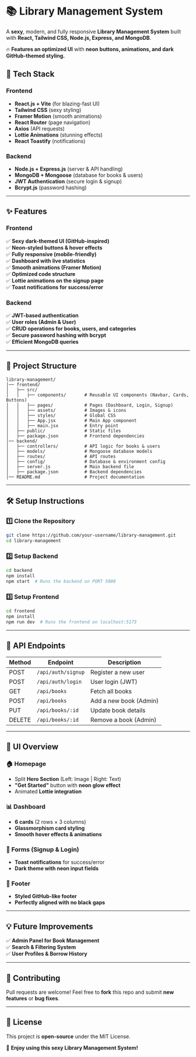 # 📚 Library Management System  

A **sexy**, modern, and fully responsive **Library Management System** built with **React, Tailwind CSS, Node.js, Express, and MongoDB**.  

🔥 **Features an optimized UI** with **neon buttons, animations, and dark GitHub-themed styling.**  

## 🚀 Tech Stack  

### **Frontend**  
- **React.js + Vite** (for blazing-fast UI)  
- **Tailwind CSS** (sexy styling)  
- **Framer Motion** (smooth animations)  
- **React Router** (page navigation)  
- **Axios** (API requests)  
- **Lottie Animations** (stunning effects)  
- **React Toastify** (notifications)  

### **Backend**  
- **Node.js + Express.js** (server & API handling)  
- **MongoDB + Mongoose** (database for books & users)  
- **JWT Authentication** (secure login & signup)  
- **Bcrypt.js** (password hashing)  

---

## ✨ **Features**
### **Frontend**
✅ **Sexy dark-themed UI (GitHub-inspired)**  
✅ **Neon-styled buttons & hover effects**  
✅ **Fully responsive (mobile-friendly)**  
✅ **Dashboard with live statistics**  
✅ **Smooth animations (Framer Motion)**  
✅ **Optimized code structure**  
✅ **Lottie animations on the signup page**  
✅ **Toast notifications for success/error**  

### **Backend**
✅ **JWT-based authentication**  
✅ **User roles (Admin & User)**  
✅ **CRUD operations for books, users, and categories**  
✅ **Secure password hashing with bcrypt**  
✅ **Efficient MongoDB queries**  

---

## 📂 **Project Structure**
```
library-management/
│── frontend/
│   ├── src/
│   │   ├── components/       # Reusable UI components (Navbar, Cards, Buttons)
│   │   ├── pages/            # Pages (Dashboard, Login, Signup)
│   │   ├── assets/           # Images & icons
│   │   ├── styles/           # Global CSS
│   │   ├── App.jsx           # Main App component
│   │   ├── main.jsx          # Entry point
│   ├── public/               # Static files
│   ├── package.json          # Frontend dependencies
│── backend/
│   ├── controllers/          # API logic for books & users
│   ├── models/               # Mongoose database models
│   ├── routes/               # API routes
│   ├── config/               # Database & environment config
│   ├── server.js             # Main backend file
│   ├── package.json          # Backend dependencies
│── README.md                 # Project documentation
```

---

## 🛠️ **Setup Instructions**
### **1️⃣ Clone the Repository**
```sh
git clone https://github.com/your-username/library-management.git
cd library-management
```

### **2️⃣ Setup Backend**
```sh
cd backend
npm install
npm start  # Runs the backend on PORT 5000
```

### **3️⃣ Setup Frontend**
```sh
cd frontend
npm install
npm run dev  # Runs the frontend on localhost:5173
```

---

## 🔗 **API Endpoints**
| Method | Endpoint          | Description                |
|--------|------------------|----------------------------|
| POST   | `/api/auth/signup` | Register a new user       |
| POST   | `/api/auth/login`  | User login (JWT)         |
| GET    | `/api/books`       | Fetch all books          |
| POST   | `/api/books`       | Add a new book (Admin)   |
| PUT    | `/api/books/:id`   | Update book details      |
| DELETE | `/api/books/:id`   | Remove a book (Admin)    |

---

## 🎨 **UI Overview**
### **🏠 Homepage**
- Split **Hero Section** (Left: Image | Right: Text)  
- **"Get Started"** button with **neon glow effect**  
- Animated **Lottie integration**  

### **📊 Dashboard**
- **6 cards** (2 rows × 3 columns)  
- **Glassmorphism card styling**  
- **Smooth hover effects & animations**  

### **📝 Forms (Signup & Login)** 
- **Toast notifications** for success/error  
- **Dark theme with neon input fields**  

### **🛑 Footer**
- **Styled GitHub-like footer**  
- **Perfectly aligned with no black gaps**  

---

## 💡 **Future Improvements**
✅ **Admin Panel for Book Management**  
✅ **Search & Filtering System**  
✅ **User Profiles & Borrow History**  

---

## 🤝 **Contributing**
Pull requests are welcome! Feel free to **fork** this repo and submit **new features** or **bug fixes**.  

---

## 📜 **License**
This project is **open-source** under the MIT License.  

🚀 **Enjoy using this sexy Library Management System!**  

